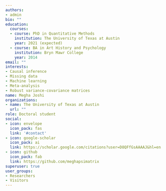 ```yaml
---
authors:
- admin
bio: ""
education:
  courses:
  - course: PhD in Quantitative Methods
    institution: The University of Texas at Austin
    year: 2021 (expected)
  - course: BA in Art History and Psychology
    institution: Bryn Mawr College
    year: 2014
email: ""
interests:
- Causal inference
- Missing data
- Machine learning
- Meta-analysis
- Robust variance-covariance matrices
name: Megha Joshi
organizations:
- name: The University of Texas at Austin
  url: ""
role: Doctoral student
social:
- icon: envelope
  icon_pack: fas
  link: '#contact'
- icon: google-scholar
  icon_pack: ai
  link: https://scholar.google.com/citations?user=D8QFfGsAAAAJ&hl=en
- icon: github
  icon_pack: fab
  link: https://github.com/meghapsimatrix
superuser: true
user_groups:
- Researchers
- Visitors
---
```


